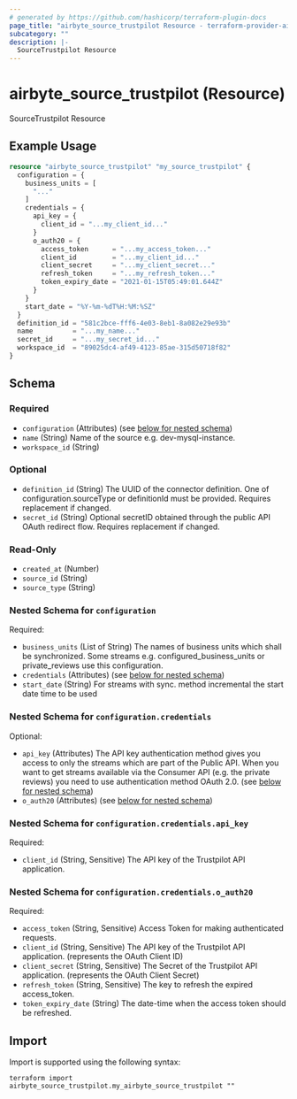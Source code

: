 ```yaml
---
# generated by https://github.com/hashicorp/terraform-plugin-docs
page_title: "airbyte_source_trustpilot Resource - terraform-provider-airbyte"
subcategory: ""
description: |-
  SourceTrustpilot Resource
---
```


# airbyte_source_trustpilot (Resource)

SourceTrustpilot Resource

## Example Usage

```terraform
resource "airbyte_source_trustpilot" "my_source_trustpilot" {
  configuration = {
    business_units = [
      "..."
    ]
    credentials = {
      api_key = {
        client_id = "...my_client_id..."
      }
      o_auth20 = {
        access_token      = "...my_access_token..."
        client_id         = "...my_client_id..."
        client_secret     = "...my_client_secret..."
        refresh_token     = "...my_refresh_token..."
        token_expiry_date = "2021-01-15T05:49:01.644Z"
      }
    }
    start_date = "%Y-%m-%dT%H:%M:%SZ"
  }
  definition_id = "581c2bce-fff6-4e03-8eb1-8a082e29e93b"
  name          = "...my_name..."
  secret_id     = "...my_secret_id..."
  workspace_id  = "89025dc4-af49-4123-85ae-315d50718f82"
}
```

<!-- schema generated by tfplugindocs -->
## Schema

### Required

- `configuration` (Attributes) (see [below for nested schema](#nestedatt--configuration))
- `name` (String) Name of the source e.g. dev-mysql-instance.
- `workspace_id` (String)

### Optional

- `definition_id` (String) The UUID of the connector definition. One of configuration.sourceType or definitionId must be provided. Requires replacement if changed.
- `secret_id` (String) Optional secretID obtained through the public API OAuth redirect flow. Requires replacement if changed.

### Read-Only

- `created_at` (Number)
- `source_id` (String)
- `source_type` (String)

<a id="nestedatt--configuration"></a>
### Nested Schema for `configuration`

Required:

- `business_units` (List of String) The names of business units which shall be synchronized. Some streams e.g. configured_business_units or private_reviews use this configuration.
- `credentials` (Attributes) (see [below for nested schema](#nestedatt--configuration--credentials))
- `start_date` (String) For streams with sync. method incremental the start date time to be used

<a id="nestedatt--configuration--credentials"></a>
### Nested Schema for `configuration.credentials`

Optional:

- `api_key` (Attributes) The API key authentication method gives you access to only the streams which are part of the Public API. When you want to get streams available via the Consumer API (e.g. the private reviews) you need to use authentication method OAuth 2.0. (see [below for nested schema](#nestedatt--configuration--credentials--api_key))
- `o_auth20` (Attributes) (see [below for nested schema](#nestedatt--configuration--credentials--o_auth20))

<a id="nestedatt--configuration--credentials--api_key"></a>
### Nested Schema for `configuration.credentials.api_key`

Required:

- `client_id` (String, Sensitive) The API key of the Trustpilot API application.


<a id="nestedatt--configuration--credentials--o_auth20"></a>
### Nested Schema for `configuration.credentials.o_auth20`

Required:

- `access_token` (String, Sensitive) Access Token for making authenticated requests.
- `client_id` (String, Sensitive) The API key of the Trustpilot API application. (represents the OAuth Client ID)
- `client_secret` (String, Sensitive) The Secret of the Trustpilot API application. (represents the OAuth Client Secret)
- `refresh_token` (String, Sensitive) The key to refresh the expired access_token.
- `token_expiry_date` (String) The date-time when the access token should be refreshed.

## Import

Import is supported using the following syntax:

```shell
terraform import airbyte_source_trustpilot.my_airbyte_source_trustpilot ""
```
